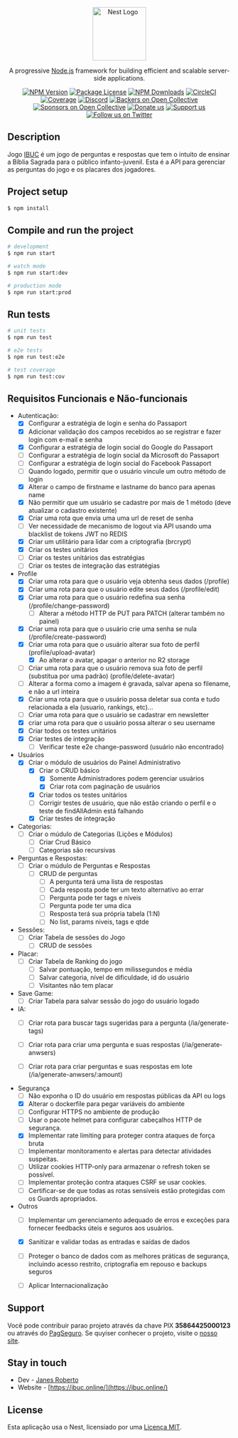 <p align="center">
  <a href="http://nestjs.com/" target="blank"><img src="https://nestjs.com/img/logo-small.svg" width="120" alt="Nest Logo" /></a>
</p>

[circleci-image]: https://img.shields.io/circleci/build/github/nestjs/nest/master?token=abc123def456
[circleci-url]: https://circleci.com/gh/nestjs/nest

  <p align="center">A progressive <a href="http://nodejs.org" target="_blank">Node.js</a> framework for building efficient and scalable server-side applications.</p>
    <p align="center">
<a href="https://www.npmjs.com/~nestjscore" target="_blank"><img src="https://img.shields.io/npm/v/@nestjs/core.svg" alt="NPM Version" /></a>
<a href="https://www.npmjs.com/~nestjscore" target="_blank"><img src="https://img.shields.io/npm/l/@nestjs/core.svg" alt="Package License" /></a>
<a href="https://www.npmjs.com/~nestjscore" target="_blank"><img src="https://img.shields.io/npm/dm/@nestjs/common.svg" alt="NPM Downloads" /></a>
<a href="https://circleci.com/gh/nestjs/nest" target="_blank"><img src="https://img.shields.io/circleci/build/github/nestjs/nest/master" alt="CircleCI" /></a>
<a href="https://coveralls.io/github/nestjs/nest?branch=master" target="_blank"><img src="https://coveralls.io/repos/github/nestjs/nest/badge.svg?branch=master#9" alt="Coverage" /></a>
<a href="https://discord.gg/G7Qnnhy" target="_blank"><img src="https://img.shields.io/badge/discord-online-brightgreen.svg" alt="Discord"/></a>
<a href="https://opencollective.com/nest#backer" target="_blank"><img src="https://opencollective.com/nest/backers/badge.svg" alt="Backers on Open Collective" /></a>
<a href="https://opencollective.com/nest#sponsor" target="_blank"><img src="https://opencollective.com/nest/sponsors/badge.svg" alt="Sponsors on Open Collective" /></a>
  <a href="https://paypal.me/kamilmysliwiec" target="_blank"><img src="https://img.shields.io/badge/Donate-PayPal-ff3f59.svg" alt="Donate us"/></a>
    <a href="https://opencollective.com/nest#sponsor"  target="_blank"><img src="https://img.shields.io/badge/Support%20us-Open%20Collective-41B883.svg" alt="Support us"></a>
  <a href="https://twitter.com/nestframework" target="_blank"><img src="https://img.shields.io/twitter/follow/nestframework.svg?style=social&label=Follow" alt="Follow us on Twitter"></a>
</p>
  <!--[![Backers on Open Collective](https://opencollective.com/nest/backers/badge.svg)](https://opencollective.com/nest#backer)
  [![Sponsors on Open Collective](https://opencollective.com/nest/sponsors/badge.svg)](https://opencollective.com/nest#sponsor)-->

## Description

Jogo [IBUC](https://ibuc.online) é um jogo de perguntas e respostas que tem o intuito de ensinar a Bíblia Sagrada para o público infanto-juvenil. Esta é a API para gerenciar as perguntas do jogo e os placares dos jogadores.

## Project setup

```bash
$ npm install
```

## Compile and run the project

```bash
# development
$ npm run start

# watch mode
$ npm run start:dev

# production mode
$ npm run start:prod
```

## Run tests

```bash
# unit tests
$ npm run test

# e2e tests
$ npm run test:e2e

# test coverage
$ npm run test:cov
```

## Requisitos Funcionais e Não-funcionais

- Autenticação:
  - [x] Configurar a estratégia de login e senha do Passaport
  - [x] Adicionar validação dos campos recebidos ao se registrar e fazer login com e-mail e senha
  - [x] Configurar a estratégia de login social do Google do Passaport
  - [ ] Configurar a estratégia de login social da Microsoft do Passaport
  - [ ] Configurar a estratégia de login social do Facebook Passaport
  - [ ] Quando logado, permitir que o usuário vincule um outro método de login
  - [x] Alterar o campo de firstname e lastname do banco para apenas name
  - [x] Não permitir que um usuário se cadastre por mais de 1 método (deve atualizar o cadastro existente)
  - [x] Criar uma rota que envia uma uma url de reset de senha
  - [ ] Ver necessidade de mecanismo de logout via API usando uma blacklist de tokens JWT no REDIS
  - [x] Criar um utilitário para lidar com a criptografia (brcrypt)
  - [x] Criar os testes unitários
  - [ ] Criar os testes unitários das estratégias
  - [ ] Criar os testes de integração das estratégias

- Profile
  - [x] Criar uma rota para que o usuário veja obtenha seus dados (/profile)
  - [x] Criar uma rota para que o usuário edite seus dados (/profile/edit)
  - [x] Criar uma rota para que o usuário redefina sua senha (/profile/change-password)
    - [ ] Alterar a método HTTP de PUT para PATCH (alterar também no painel)
  - [x] Criar uma rota para que o usuário crie uma senha se nula (/profile/create-password)
  - [x] Criar uma rota para que o usuário alterar sua foto de perfil (profile/upload-avatar)
    - [x] Ao alterar o avatar, apagar o anterior no R2 storage
  - [ ] Criar uma rota para que o usuário remova sua foto de perfil (substitua por uma padrão) (profile/delete-avatar)
  - [ ] Alterar a forma como a imagem é gravada, salvar apena so filename, e não a url inteira
  - [x] Criar uma rota para que o usuário possa deletar sua conta e tudo relacionada a ela (usuario, rankings, etc)...
  - [ ] Criar uma rota para que o usuário se cadastrar em newsletter
  - [x] criar uma rota para que o usuário possa alterar o seu username
  - [x] Criar todos os testes unitários
  - [x] Criar testes de integração
    - [ ] Verificar teste e2e change-password (usuário não encontrado)

- Usuários
  - [x] Criar o módulo de usuários do Painel Administrativo
    - [X] Criar o CRUD básico
      - [x] Somente Administradores podem gerenciar usuários
      - [x] Criar rota com paginação de usuários
    - [x] Criar todos os testes unitários
    - [ ] Corrigir testes de usuário, que não estão criando o perfil e o teste de findAllAdmin está falhando
    - [x] Criar testes de integração

- Categorias:
  - [ ] Criar o múdulo de Categorias (Lições e Módulos)
    - [ ] Criar Crud Básico
    - [ ] Categorias são recursivas

- Perguntas e Respostas:
  - [ ] Criar o múdulo de Perguntas e Respostas
    - [ ] CRUD de perguntas
      - [ ] A pergunta terá uma lista de respostas
      - [ ] Cada resposta pode ter um texto alternativo ao errar
      - [ ] Pergunta pode ter tags e níveis
      - [ ] Pergunta pode ter uma dica
      - [ ] Resposta terá sua própria tabela (1:N)
      - [ ] No list, params niveis, tags e qtde

- Sessões:
  - [ ] Criar Tabela de sessões do Jogo
    - [ ] CRUD de sessões

- Placar:
  - [ ] Criar Tabela de Ranking do jogo
    - [ ] Salvar pontuação, tempo em milissegundos e média
    - [ ] Salvar categoria, nível de dificuldade, id do usuário
    - [ ] Visitantes não tem placar

- Save Game:
  - [ ] Criar Tabela para salvar sessão do jogo do usuário logado

- IA:
  - [ ] Criar rota para buscar tags sugeridas para a pergunta (/ia/generate-tags)
  - [ ] Criar rota para criar uma pergunta e suas respostas (/ia/generate-anwsers)
  - [ ] Criar rota para criar perguntas e suas respostas em lote (/ia/generate-anwsers/:amount)


- Segurança
  - [ ] Não exponha o ID do usuário em respostas públicas da API ou logs
  - [x] Alterar o dockerfile para pegar variáveis do ambiente
  - [ ] Configurar HTTPS no ambiente de produção
  - [ ] Usar o pacote helmet para configurar cabeçalhos HTTP de segurança.
  - [x] Implementar rate limiting para proteger contra ataques de força bruta
  - [ ] Implementar monitoramento e alertas para detectar atividades suspeitas.
  - [ ] Utilizar cookies HTTP-only para armazenar o refresh token se possível.
  - [ ] Implementar proteção contra ataques CSRF se usar cookies.
  - [ ] Certificar-se de que todas as rotas sensíveis estão protegidas com os Guards apropriados.

- Outros
  - [ ] Implementar um gerenciamento adequado de erros e exceções para fornecer feedbacks úteis e seguros aos usuários.
  - [x] Sanitizar e validar todas as entradas e saídas de dados
  - [ ] Proteger o banco de dados com as melhores práticas de segurança, incluindo acesso restrito, criptografia em repouso e backups seguros
  - [ ] Aplicar Internacionalização


## Support

Você pode contribuir parao projeto através da chave PIX <b>35864425000123</b> ou através do [PagSeguro](https://pagseguro.uol.com.br/checkout/nc/nl/donation/sender-identification.jhtml?t=9e355ebc4bbb1c1433326954af3fe964c566452b95b21ce6b6df753a307b0f44&e=true).  Se quyiser conhecer o projeto, visite o [nosso site](https://ibuc.online).

## Stay in touch

- Dev - [Janes Roberto](https://www.linkedin.com/in/janes-roberto-da-costa/)
- Website - [https://ibuc.online/](https://ibuc.online/)

## License

Esta aplicação usa o Nest, licensiado por uma [Licença MIT](https://github.com/nestjs/nest/blob/master/LICENSE).

